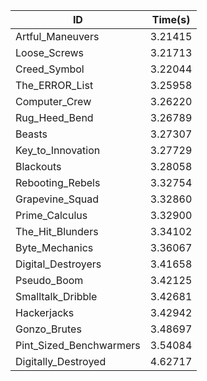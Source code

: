 |ID|Time(s)|
|-|-|
|Artful_Maneuvers|3.21415|
|Loose_Screws|3.21713|
|Creed_Symbol|3.22044|
|The_ERROR_List|3.25958|
|Computer_Crew|3.26220|
|Rug_Heed_Bend|3.26789|
|Beasts|3.27307|
|Key_to_Innovation|3.27729|
|Blackouts|3.28058|
|Rebooting_Rebels|3.32754|
|Grapevine_Squad|3.32860|
|Prime_Calculus|3.32900|
|The_Hit_Blunders|3.34102|
|Byte_Mechanics|3.36067|
|Digital_Destroyers|3.41658|
|Pseudo_Boom|3.42125|
|Smalltalk_Dribble|3.42681|
|Hackerjacks|3.42942|
|Gonzo_Brutes|3.48697|
|Pint_Sized_Benchwarmers|3.54084|
|Digitally_Destroyed|4.62717|
